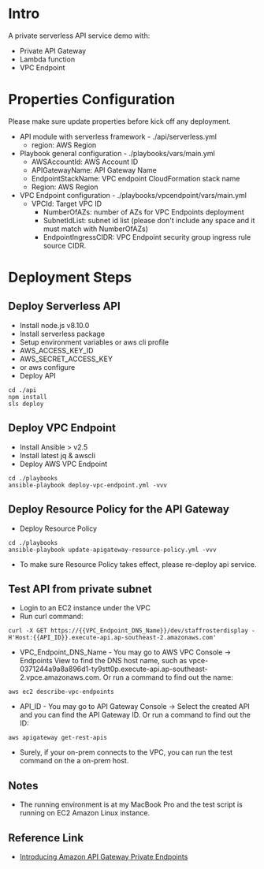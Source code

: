 # Intro
A private serverless API service demo with:
* Private API Gateway
* Lambda function
* VPC Endpoint

# Properties Configuration

Please make sure update properties before kick off any deployment.

* API module with serverless framework - ./api/serverless.yml
  * region: AWS Region
* Playbook general configuration - ./playbooks/vars/main.yml
	* AWSAccountId: AWS Account ID
	* APIGatewayName: API Gateway Name
	* EndpointStackName: VPC endpoint CloudFormation stack name
	* Region: AWS Region
* VPC Endpoint configuration - ./playbooks/vpcendpoint/vars/main.yml
  * VPCId: Target VPC ID
	* NumberOfAZs: number of AZs for VPC Endpoints deployment
	* SubnetIdList: subnet id list (please don't include any space and it must match with NumberOfAZs)
	* EndpointIngressCIDR: VPC Endpoint security group ingress rule source CIDR.

# Deployment Steps

## Deploy Serverless API

* Install node.js v8.10.0
* Install serverless package
* Setup environment variables or aws cli profile
 * AWS_ACCESS_KEY_ID
 * AWS_SECRET_ACCESS_KEY
 * or aws configure
* Deploy API
```
cd ./api
npm install
sls deploy
```

## Deploy VPC Endpoint

* Install Ansible > v2.5
* Install latest jq & awscli
* Deploy AWS VPC Endpoint
```
cd ./playbooks
ansible-playbook deploy-vpc-endpoint.yml -vvv
```

## Deploy Resource Policy for the API Gateway

* Deploy Resource Policy
```
cd ./playbooks
ansible-playbook update-apigateway-resource-policy.yml -vvv
```
* To make sure Resource Policy takes effect, please re-deploy api service.

## Test API from private subnet

* Login to an EC2 instance under the VPC
* Run curl command:
```
curl -X GET https://{{VPC_Endpoint_DNS_Name}}/dev/staffrosterdisplay -H'Host:{{API_ID}}.execute-api.ap-southeast-2.amazonaws.com'
```

  * VPC_Endpoint_DNS_Name - You may go to AWS VPC Console -> Endpoints View to find the DNS host name, such as vpce-0371244a9a8a896d1-ty9stt0p.execute-api.ap-southeast-2.vpce.amazonaws.com. Or run a command to find out the name:
	
```
aws ec2 describe-vpc-endpoints
```
	
  * API_ID - You may go to API Gateway Console -> Select the created API and you can find the API Gateway ID. Or run a command to find out the ID:
	
```
aws apigateway get-rest-apis
```
	
* Surely, if your on-prem connects to the VPC, you can run the test command on the a on-prem host.

## Notes
* The running environment is at my MacBook Pro and the test script is running on EC2 Amazon Linux instance.

## Reference Link

* [Introducing Amazon API Gateway Private Endpoints](https://aws.amazon.com/blogs/compute/introducing-amazon-api-gateway-private-endpoints/)

